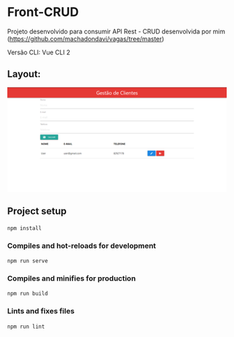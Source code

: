 # Front-CRUD
Projeto desenvolvido para consumir API Rest - CRUD desenvolvida por mim (https://github.com/machadondavi/vagas/tree/master)

Versão CLI: Vue CLI 2

## Layout:

![](https://github.com/machadondavi/front-crud/blob/master/images/crud.png)

## Project setup
```
npm install
```

### Compiles and hot-reloads for development
```
npm run serve
```

### Compiles and minifies for production
```
npm run build
```

### Lints and fixes files
```
npm run lint
```

